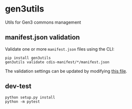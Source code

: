 # gen3utils

Utils for Gen3 commons management

## manifest.json validation

Validate one or more `manifest.json` files using the CLI:
```
pip install gen3utils
gen3utils validate cdis-manifest/*/manifest.json
```

The validation settings can be updated by modifying [this file](gen3utils/validation_config.yaml).


## dev-test

```
python setup.py install
python -m pytest
```
